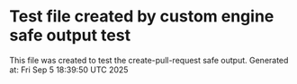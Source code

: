 # Test file created by custom engine safe output test
This file was created to test the create-pull-request safe output.
Generated at: Fri Sep  5 18:39:50 UTC 2025
